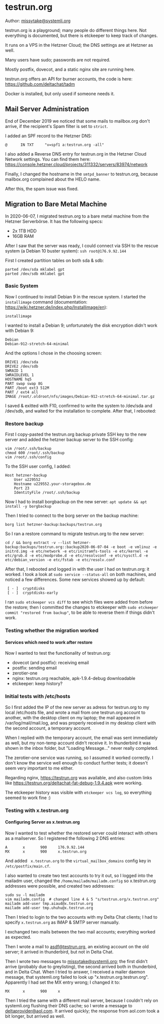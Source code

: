 # testrun.org

Author: missytake@systemli.org

testrun.org is a playground; many people do different things here. Not
everything is documented, but there is etckeeper to keep track of changes.

It runs on a VPS in the Hetzner Cloud; the DNS settings are at Hetzner as well.

Many users have sudo; passwords are not required.

Mostly postfix, dovecot, and a static nginx site are running here.

testrun.org offers an API for burner accounts, the code is here:
https://github.com/deltachat/tadm

Docker is installed, but only used if someone needs it.

## Mail Server Administration

End of December 2019 we noticed that some mails to mailbox.org don't arrive, if
the recipient's Spam filter is set to `strict`.

I added an SPF record to the Hetzner DNS:

```
@      IN TXT     "v=spf1 a:testrun.org -all"
```

I also added a Reverse DNS entry for testrun.org in the Hetzner Cloud Network
settings. You can find them here:
https://console.hetzner.cloud/projects/311332/servers/83974/network

Finally, I changed the hostname in the `smtpd_banner` to testrun.org, because
mailbox.org complained about the HELO name.

After this, the spam issue was fixed.

## Migration to Bare Metal Machine

In 2020-06-07, I migrated testrun.org to a bare metal machine from the Hetzner
Serverbörse. It has the following specs:

* 2x 1TB HDD
* 16GB RAM

After I saw that the server was ready, I could connect via SSH to the rescue
system (a Debian 10 buster system): `ssh root@176.9.92.144`

First I created partition tables on both sda & sdb:

```
parted /dev/sda mklabel gpt
parted /dev/sdb mklabel gpt
```

### Basic System

Now I continued to install Debian 9 in the rescue system. I started
the `installimage` command (documentation:
https://wiki.hetzner.de/index.php/Installimage/en):

```
installimage
```

I wanted to install a Debian 9; unfortunately the disk encryption didn't
work with Debian 9:

```
Debian
Debian-912-stretch-64-minimal
```

And the options I chose in the choosing screen:

```
DRIVE1 /dev/sda
DRIVE2 /dev/sdb
SWRAID 1
SWRAIDLEVEL 1
HOSTNAME hq5
PART swap swap 8G
PART /boot ext3 512M
PART / ext4 all
IMAGE /root/.oldroot/nfs/images/Debian-912-stretch-64-minimal.tar.gz
```

I saved & exitted with F10, confirmed to write the system to /dev/sda and
/dev/sdb, and waited for the installation to complete. After that, I rebooted:

### Restore backup

First I copy-pasted the testrun.org backup private SSH key to the new
server and added the hetzner backup server to the SSH config:

```
vim /root/.ssh/backup
chmod 600 /root/.ssh/backup
vim /root/.ssh/config
```

To the SSH user config, I added:

```
Host hetzner-backup
    User u229552
    Hostname u229552.your-storagebox.de
    Port 23
    IdentityFile /root/.ssh/backup
```

Now I had to install borgbackup on the new server: `apt update && apt install -y borgbackup`

Then I tried to connect to the borg server on the backup machine:

```
borg list hetzner-backup:backups/testrun.org
```

So I ran a restore command to migrate testrun.org to the new server:

```
cd / && borg extract -v --list hetzner-backup:backups/testrun.org::backup2020-06-07-04 -e boot -e vmlinuz -e initrd.img -e etc/network -e etc/initramfs-tools -e etc/kernel -e etc/grub.d -e etc/modprobe.d -e etc/resolvconf -e etc/sysctl.d -e etc/debian_version -e etc/fstab -e etc/resolv.conf
```

After that, I rebooted and logged in with the user I had on testrun.org: it
worked. I took a look at `sudo service --status-all` on both machines, and
noticed a few differences. Some new services showed up by default:

```
 [ - ]  cryptdisks
 [ - ]  cryptdisks-early
```

I ran `sudo etckeeper vcs diff` to see which files were added from before the
restore; then I committed the changes to etckeeper with `sudo etckeeper commit
"restored from backup"`, to be able to reverse them if things didn't work.

### Testing whether the migration worked

#### Services which need to work after restore

Now I wanted to test the functionality of testrun.org:

- dovecot (and postfix): receiving email
- postfix: sending email
- zerotier-one
- nginx: testrun.org reachable, apk-1.9.4-debug downloadable
- etckeeper: keep history?

### Initial tests with /etc/hosts

So I first added the IP of the new server as adress for testrun.org to my local
/etc/hosts file, and wrote a mail from one testrun.org account to another, with
the desktop client on my laptop; the mail appeared in /var/log/mail/mail.log,
and was properly received in my desktop client with the second account, a
temporary account.

When I replied with the temporary account, the email was sent immediately as
well, but my non-temp account didn't receive it.  In thunderbird it was shown
in the inbox folder, but "Loading Message..." never really completed.

The zerotier-one service was running, so I assumed it worked correctly. I don't
know the service well enough to conduct further tests; it doesn't seem very
important to me either.

Regarding nginx, https://testrun.org was available, and also custom links like
https://testrun.org/deltachat-fat-debug-1.9.4.apk were working.

The etckeeper history was visible with `etckeeper vcs log`, so everything
seemed to work fine :)

### Testing with x.testrun.org

#### Configuring Server as x.testrun.org

Now I wanted to test whether the restored server could interact with others as
a mailserver. So I registered the following 2 DNS entries:

```
A       x       900     176.9.92.144
MX      x       900     x.testrun.org
```

And added ` x.testrun.org` to the `virtual_mailbox_domains` config key in
`/etc/postfix/main.cf`.

I also wanted to create two test accounts to try it out, so I logged into the
mailadm user, changed the `/home/mailadm/mailadm.config` so x.testrun.org
addresses were possible, and created two addresses:

```
sudo su -l mailadm
vim mailadm.config  # changed line 4 & 5 "s/testrun.org/x.testrun.org"
mailadm add-user tmp.aiaud@x.testrun.org
mailadm add-user tmp.uhuhu@x.testrun.org
```

Then I tried to login to the two accounts with my Delta Chat clients; I had to
specify `x.testrun.org` as IMAP & SMTP server manually.

I exchanged two mails between the two mail accounts; everything worked as
expected.

Then I wrote a mail to asdf@testrun.org, an existing account on the old server;
it arrived in thunderbird, but not in Delta Chat.

Then I wrote two messages to missytake@systemli.org; the first didn't arrive
(probably due to greylisting), the second arrived both in thunderbird, and in
Delta Chat. When I tried to answer, I received a mailer daemon message, that
systemli.org failed to look up "x.testrun.org.testrun.org". Apparently I had
set the MX entry wrong; I changed it to:

```
MX      x       900     x
```

Then I tried the same with a different mail server, because I couldn't rely on
systemli.org flushing their DNS cache; so I wrote a message to
deltaprovider@aol.com. It arrived quickly; the response from aol.com took a bit
longer, but arrived as well.

